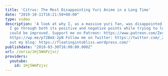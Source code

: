 ```yaml
---
title: 'Citrus: The Most Disappointing Yuri Anime in a Long Time'
date: "2019-10-11T16:21:50+08:00"
type: video
description: 'A look at why I, as a massive yuri fan, was disappointed by Citrus.
  I go through both its positive and negative points while trying to look at how it
  could be improved. Support me on Patreon: https://www.patreon.com/Zeria Transcript:
  https://wp.me/p72BmX-2pN Follow me on Twitter: https://twitter.com/_Zeria_ And check
  out my blog: https://floatingintobliss.wordpress.com/'
publishdate: "2018-03-30T16:00:00.000Z"
url: /zeria/1Hj5WmPzjsc/
providers:
  youtube:
    id: 1Hj5WmPzjsc
---
```

